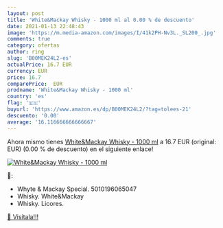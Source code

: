 ```yaml
---
layout: post
title: 'White&Mackay Whisky - 1000 ml al 0.00 % de descuento'
date: 2021-01-13 22:48:43
image: 'https://m.media-amazon.com/images/I/41k2PH-Nv3L._SL200_.jpg'
comments: true
category: ofertas
author: ring
slug: 'B00MEK24L2-es'
actualPrice: 16.7 EUR
currency: EUR
price: 16.7
comparePrice:  EUR
prodname: 'White&Mackay Whisky - 1000 ml'
country: 'es'
flag: '🇪🇸'
buyurl: 'https://www.amazon.es/dp/B00MEK24L2/?tag=tolees-21'
descuento: '0.00'
average: '16.116666666666667'
---
```


Ahora mismo tienes [White&Mackay Whisky - 1000 ml](https://www.amazon.es/dp/B00MEK24L2/?tag=tolees-21) a 16.7 EUR (original:  EUR) (0.00 %  de descuento) en el siguiente enlace!

[![White&Mackay Whisky - 1000 ml](https://m.media-amazon.com/images/I/41k2PH-Nv3L._SL200_.jpg)](https://www.amazon.es/dp/B00MEK24L2/?tag=tolees-21)

🔎:

- Whyte & Mackay Special. 5010196065047
- Whisky. White&Mackay
- Whisky. Licores.

[🛒 Visítala!!!](https://www.amazon.es/dp/B00MEK24L2/?tag=tolees-21)
